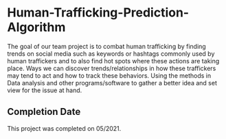 # Human-Trafficking-Prediction-Algorithm

The goal of our team project is to combat human trafficking by finding trends on social media such as keywords or hashtags commonly used by human traffickers and to also find hot spots where these actions are taking place. Ways we can discover trends/relationships in how these traffickers may tend to act and how to track these behaviors. Using the methods in Data analysis and other programs/software to gather a better idea and set view for the issue at hand.

## Completion Date

This project was completed on 05/2021.
